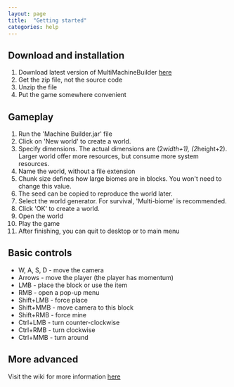 ```yaml
---
layout: page
title:  "Getting started"
categories: help
---
```


## Download and installation
1. Download latest version of MultiMachineBuilder [here](https://github.com/MultiMachineBuilder/MultiMachineBuilder/releases)
2. Get the zip file, not the source code
3. Unzip the file
4. Put the game somewhere convenient

## Gameplay
1. Run the 'Machine Builder.jar' file
2. Click on 'New world' to create a world.
3. Specify dimensions. The actual dimensions are (2*width+1), (2*height+2). Larger world offer more resources, but consume more system resources.
4. Name the world, without a file extension
5. Chunk size defines how large biomes are in blocks. You won't need to change this value.
6. The seed can be copied to reproduce the world later.
7. Select the world generator. For survival, 'Multi-biome' is recommended.
8. Click 'OK' to create a world.
9. Open the world
10. Play the game
11. After finishing, you can quit to desktop or to main menu

## Basic controls
* W, A, S, D - move the camera
* Arrows - move the player (the player has momentum)
* LMB - place the block or use the item
* RMB - open a pop-up menu
* Shift+LMB - force place
* Shift+MMB - move camera to this block
* Shift+RMB - force mine
* Ctrl+LMB - turn counter-clockwise
* Ctrl+RMB - turn clockwise
* Ctrl+MMB - turn around

## More advanced
Visit the wiki for more information [here](https://github.com/MultiMachineBuilder/MultiMachineBuilder/wiki)